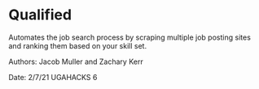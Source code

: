 # Qualified
Automates the job search process by scraping multiple job posting sites and ranking them based on your skill set.

Authors: Jacob Muller and Zachary Kerr 

Date: 2/7/21
UGAHACKS 6
